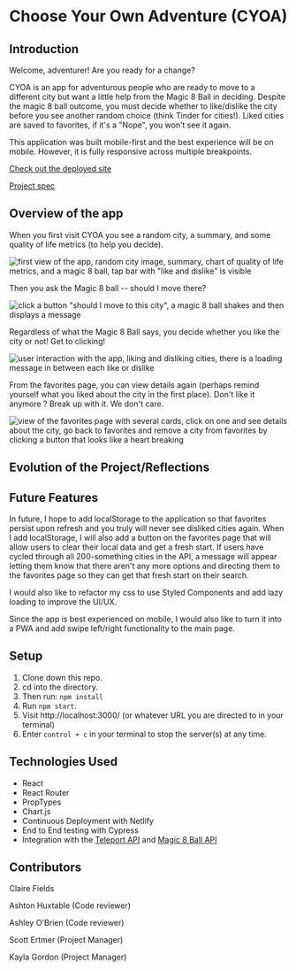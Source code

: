 # Choose Your Own Adventure (CYOA)

## Introduction

Welcome, adventurer! Are you ready for a change?

CYOA is an app for adventurous people who are ready to move to a different city but want a little help from the Magic 8 Ball in deciding.
Despite the magic 8 ball outcome, you must decide whether to like/dislike the city before you see another random choice (think Tinder for cities!). Liked cities are saved to favorites, if it's a "Nope", you won’t see it again.

This application was built mobile-first and the best experience will be on mobile. However, it is fully responsive across multiple breakpoints.

[Check out the deployed site](https://cyoadventure.netlify.app/)

[Project spec](https://frontend.turing.edu/projects/module-3/niche-audience.html)

## Overview of the app

When you first visit CYOA you see a random city, a summary, and some quality of life metrics (to help you decide).

![first view of the app, random city image, summary, chart of quality of life metrics, and a magic 8 ball, tap bar with "like and dislike" is visible](https://user-images.githubusercontent.com/79113236/128794421-45715150-43d8-4df8-affc-f28275819608.gif)

Then you ask the Magic 8 ball -- should I move there?

![click a button "should I move to this city", a magic 8 ball shakes and then displays a message](https://user-images.githubusercontent.com/79113236/128794467-e94402ca-b896-458a-a6ba-13db4db57afc.gif)

Regardless of what the Magic 8 Ball says, you decide whether you like the city or not! Get to clicking!

![user interaction with the app, liking and disliking cities, there is a loading message in between each like or dislike](https://user-images.githubusercontent.com/79113236/128798635-2c213b22-5aed-43fa-8de3-dcf22a77ff4a.gif)

From the favorites page, you can view details again (perhaps remind yourself what you liked about the city in the first place). Don't like it anymore ? Break up with it. We don't care.

![view of the favorites page with several cards, click on one and see details about the city, go back to favorites and remove a city from favorites by clicking a button that looks like a heart breaking](https://user-images.githubusercontent.com/79113236/128798766-c120a4df-40ee-478b-857d-dc62eb543150.gif)

## Evolution of the Project/Reflections

## Future Features

In future, I hope to add localStorage to the application so that favorites persist upon refresh and you truly will never see disliked cities again. When I add localStorage, I will also add a button on the favorites page that will allow users to clear their local data and get a fresh start. If users have cycled through all 200-something cities in the API, a message will appear letting them know that there aren't any more options and directing them to the favorites page so they can get that fresh start on their search.

I would also like to refactor my css to use Styled Components and add lazy loading to improve the UI/UX.

Since the app is best experienced on mobile, I would also like to turn it into a PWA and add swipe left/right functionality to the main page.

## Setup

1. Clone down this repo.
2. cd into the directory.
3. Then run: `npm install`
4. Run `npm start`.
5. Visit http://localhost:3000/ (or whatever URL you are directed to in your terminal)
6. Enter `control + c` in your terminal to stop the server(s) at any time.

## Technologies Used

- React
- React Router
- PropTypes
- Chart.js
- Continuous Deployment with Netlify
- End to End testing with Cypress
- Integration with the [Teleport API](https://developers.teleport.org/api/) and [Magic 8 Ball API](https://8ball.delegator.com/)

## Contributors

Claire Fields

Ashton Huxtable (Code reviewer)

Ashley O'Brien (Code reviewer)

Scott Ertmer (Project Manager)

Kayla Gordon (Project Manager)
